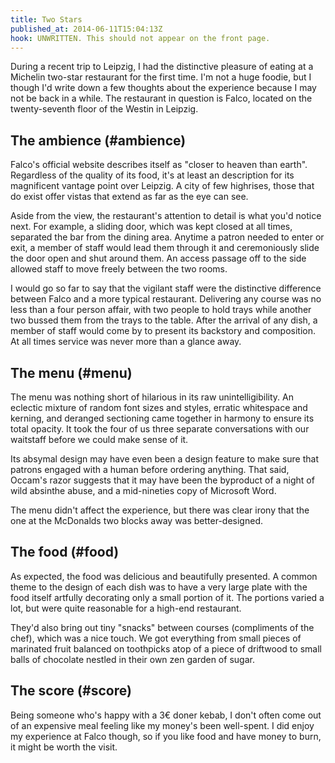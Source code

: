 ```yaml
---
title: Two Stars
published_at: 2014-06-11T15:04:13Z
hook: UNWRITTEN. This should not appear on the front page.
---
```


During a recent trip to Leipzig, I had the distinctive pleasure of eating at a
Michelin two-star restaurant for the first time. I'm not a huge foodie, but I
though I'd write down a few thoughts about the experience because I may not be
back in a while. The restaurant in question is Falco, located on the
twenty-seventh floor of the Westin in Leipzig.

## The ambience (#ambience)

Falco's official website describes itself as "closer to heaven than earth".
Regardless of the quality of its food, it's at least an description for its
magnificent vantage point over Leipzig. A city of few highrises, those that do
exist offer vistas that extend as far as the eye can see.

Aside from the view, the restaurant's attention to detail is what you'd notice
next. For example, a sliding door, which was kept closed at all times,
separated the bar from the dining area. Anytime a patron needed to enter or
exit, a member of staff would lead them through it and ceremoniously slide the
door open and shut around them. An access passage off to the side allowed staff
to move freely between the two rooms.

I would go so far to say that the vigilant staff were the distinctive
difference between Falco and a more typical restaurant. Delivering any course
was no less than a four person affair, with two people to hold trays while
another two bussed them from the trays to the table. After the arrival of any
dish, a member of staff would come by to present its backstory and composition.
At all times service was never more than a glance away.

## The menu (#menu)

The menu was nothing short of hilarious in its raw unintelligibility. An
eclectic mixture of random font sizes and styles, erratic whitespace and
kerning, and deranged sectioning came together in harmony to ensure its total
opacity. It took the four of us three separate conversations with our waitstaff
before we could make sense of it.

Its absymal design may have even been a design feature to make sure that
patrons engaged with a human before ordering anything. That said, Occam's razor
suggests that it may have been the byproduct of a night of wild absinthe abuse,
and a mid-nineties copy of Microsoft Word.

The menu didn't affect the experience, but there was clear irony that the one
at the McDonalds two blocks away was better-designed.

## The food (#food)

As expected, the food was delicious and beautifully presented. A common theme
to the design of each dish was to have a very large plate with the food itself
artfully decorating only a small portion of it. The portions varied a lot, but
were quite reasonable for a high-end restaurant.

They'd also bring out tiny "snacks" between courses (compliments of the chef),
which was a nice touch. We got everything from small pieces of marinated fruit
balanced on toothpicks atop of a piece of driftwood to small balls of chocolate
nestled in their own zen garden of sugar.

## The score (#score)

Being someone who's happy with a 3€ doner kebab, I don't often come out of an
expensive meal feeling like my money's been well-spent. I did enjoy my
experience at Falco though, so if you like food and have money to burn, it
might be worth the visit.
